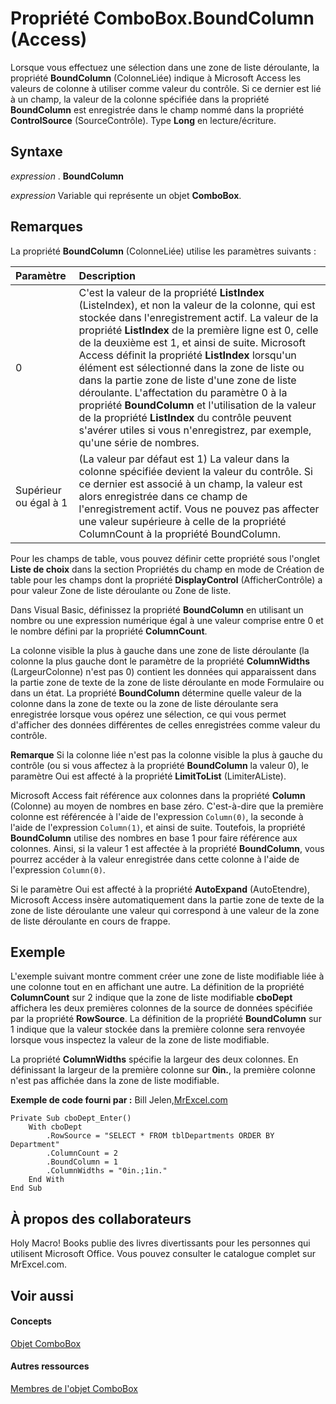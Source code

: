 
# Propriété ComboBox.BoundColumn (Access)

Lorsque vous effectuez une sélection dans une zone de liste déroulante, la propriété  **BoundColumn** (ColonneLiée) indique à Microsoft Access les valeurs de colonne à utiliser comme valeur du contrôle. Si ce dernier est lié à un champ, la valeur de la colonne spécifiée dans la propriété **BoundColumn** est enregistrée dans le champ nommé dans la propriété **ControlSource** (SourceContrôle). Type **Long** en lecture/écriture.
 


## Syntaxe

*expression* . **BoundColumn**
 

 
*expression* Variable qui représente un objet **ComboBox**.
 

 

## Remarques

La propriété  **BoundColumn** (ColonneLiée) utilise les paramètres suivants :
 

 


|**Paramètre**|**Description**|
|:-----|:-----|
|0|C'est la valeur de la propriété  **ListIndex** (ListeIndex), et non la valeur de la colonne, qui est stockée dans l'enregistrement actif. La valeur de la propriété **ListIndex** de la première ligne est 0, celle de la deuxième est 1, et ainsi de suite. Microsoft Access définit la propriété **ListIndex** lorsqu'un élément est sélectionné dans la zone de liste ou dans la partie zone de liste d'une zone de liste déroulante. L'affectation du paramètre 0 à la propriété **BoundColumn** et l'utilisation de la valeur de la propriété **ListIndex** du contrôle peuvent s'avérer utiles si vous n'enregistrez, par exemple, qu'une série de nombres.|
|Supérieur ou égal à 1|(La valeur par défaut est 1) La valeur dans la colonne spécifiée devient la valeur du contrôle. Si ce dernier est associé à un champ, la valeur est alors enregistrée dans ce champ de l'enregistrement actif. Vous ne pouvez pas affecter une valeur supérieure à celle de la propriété ColumnCount à la propriété BoundColumn.|
Pour les champs de table, vous pouvez définir cette propriété sous l'onglet  **Liste de choix** dans la section Propriétés du champ en mode de Création de table pour les champs dont la propriété **DisplayControl** (AfficherContrôle) a pour valeur Zone de liste déroulante ou Zone de liste.
 

 
Dans Visual Basic, définissez la propriété  **BoundColumn** en utilisant un nombre ou une expression numérique égal à une valeur comprise entre 0 et le nombre défini par la propriété **ColumnCount**.
 

 
La colonne visible la plus à gauche dans une zone de liste déroulante (la colonne la plus gauche dont le paramètre de la propriété  **ColumnWidths** (LargeurColonne) n'est pas 0) contient les données qui apparaissent dans la partie zone de texte de la zone de liste déroulante en mode Formulaire ou dans un état. La propriété **BoundColumn** détermine quelle valeur de la colonne dans la zone de texte ou la zone de liste déroulante sera enregistrée lorsque vous opérez une sélection, ce qui vous permet d'afficher des données différentes de celles enregistrées comme valeur du contrôle.
 

 

 **Remarque**  Si la colonne liée n'est pas la colonne visible la plus à gauche du contrôle (ou si vous affectez à la propriété  **BoundColumn** la valeur 0), le paramètre Oui est affecté à la propriété **LimitToList** (LimiterAListe).
 

Microsoft Access fait référence aux colonnes dans la propriété  **Column** (Colonne) au moyen de nombres en base zéro. C'est-à-dire que la première colonne est référencée à l'aide de l'expression `Column(0)`, la seconde à l'aide de l'expression  `Column(1)`, et ainsi de suite. Toutefois, la propriété  **BoundColumn** utilise des nombres en base 1 pour faire référence aux colonnes. Ainsi, si la valeur 1 est affectée à la propriété **BoundColumn**, vous pourrez accéder à la valeur enregistrée dans cette colonne à l'aide de l'expression `Column(0)`.
 

 
Si le paramètre Oui est affecté à la propriété  **AutoExpand** (AutoEtendre), Microsoft Access insère automatiquement dans la partie zone de texte de la zone de liste déroulante une valeur qui correspond à une valeur de la zone de liste déroulante en cours de frappe.
 

 

## Exemple

L'exemple suivant montre comment créer une zone de liste modifiable liée à une colonne tout en en affichant une autre. La définition de la propriété  **ColumnCount** sur 2 indique que la zone de liste modifiable **cboDept** affichera les deux premières colonnes de la source de données spécifiée par la propriété **RowSource**. La définition de la propriété **BoundColumn** sur 1 indique que la valeur stockée dans la première colonne sera renvoyée lorsque vous inspectez la valeur de la zone de liste modifiable.
 

 
La propriété  **ColumnWidths** spécifie la largeur des deux colonnes. En définissant la largeur de la première colonne sur **0in.**, la première colonne n'est pas affichée dans la zone de liste modifiable.
 

 
 **Exemple de code fourni par :** Bill Jelen,[MrExcel.com](http://www.mrexcel.com/)
 

 



```
Private Sub cboDept_Enter()
    With cboDept
        .RowSource = "SELECT * FROM tblDepartments ORDER BY Department"
        .ColumnCount = 2
        .BoundColumn = 1
        .ColumnWidths = "0in.;1in."
    End With
End Sub
```


## À propos des collaborateurs
<a name="AboutContributors"> </a>

Holy Macro! Books publie des livres divertissants pour les personnes qui utilisent Microsoft Office. Vous pouvez consulter le catalogue complet sur MrExcel.com.
 

 

## Voir aussi
<a name="AboutContributors"> </a>


#### Concepts


 
[Objet ComboBox](1cf508d5-023e-eb38-3991-71e82b2a4e7e.md)
#### Autres ressources


 
[Membres de l'objet ComboBox](d0d83ca3-3698-295e-5335-7d0816557d6b.md)